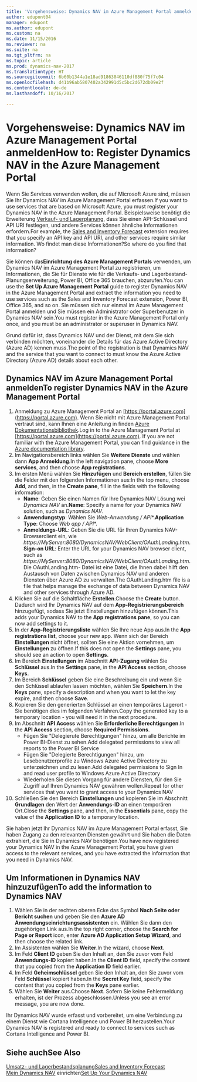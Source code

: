 ```yaml
---
title: 'Vorgehensweise: Dynamics NAV im Azure Management Portal anmelden'
author: edupont04
manager: edupont
ms.author: edupont
ms.custom: na
ms.date: 11/15/2016
ms.reviewer: na
ms.suite: na
ms.tgt_pltfrm: na
ms.topic: article
ms.prod: dynamics-nav-2017
ms.translationtype: HT
ms.sourcegitcommit: 6b60b1344a1e18ad91863046110df880f75f7c04
ms.openlocfilehash: d41b96ab5807402a342991d5c5bc2d672db09e2f
ms.contentlocale: de-de
ms.lasthandoff: 10/16/2017

---
```

# <a name="how-to-register-dynamics-nav-in-the-azure-management-portal"></a><span data-ttu-id="fd3e1-102">Vorgehensweise: Dynamics NAV im Azure Management Portal anmelden</span><span class="sxs-lookup"><span data-stu-id="fd3e1-102">How to: Register Dynamics NAV in the Azure Management Portal</span></span>
<span data-ttu-id="fd3e1-103">Wenn Sie Services verwenden wollen, die auf Microsoft Azure sind, müssen Sie Ihr Dynamics NAV im Azure Management Portal erfassen.</span><span class="sxs-lookup"><span data-stu-id="fd3e1-103">If you want to use services that are based on Microsoft Azure, you must register your Dynamics NAV in the Azure Management Portal.</span></span> <span data-ttu-id="fd3e1-104">Beispielsweise benötigt die Erweiterung [Verkauf- und Lagerplanung](ui-extensions-sales-forecast.md), dass Sie einen API-Schlüssel und API URI festlegen, und andere Services können ähnliche Informationen erfordern.</span><span class="sxs-lookup"><span data-stu-id="fd3e1-104">For example, the [Sales and Inventory Forecast](ui-extensions-sales-forecast.md) extension requires that you specify an API key and API URI, and other services require similar information.</span></span> <span data-ttu-id="fd3e1-105">Wo findet man diese Informationen?</span><span class="sxs-lookup"><span data-stu-id="fd3e1-105">So where do you find that information?</span></span>

<span data-ttu-id="fd3e1-106">Sie können das**Einrichtung des Azure Management Portals** verwenden, um Dynamics NAV im Azure Management Portal zu registrieren, um Informationen, die Sie für Dienste wie für die Verkaufs- und Lagerbestand-Planungserweiterung, Power BI, Office 365 brauchen, abzurufen.</span><span class="sxs-lookup"><span data-stu-id="fd3e1-106">You can use the **Set Up Azure Management Portal** guide to register Dynamics NAV in the Azure Management Portal and extract the information you need to use services such as the Sales and Inventory Forecast extension, Power BI, Office 365, and so on.</span></span> <span data-ttu-id="fd3e1-107">Sie müssen sich nur einmal im Azure Management Portal anmelden und Sie müssen ein Administrator oder Superbenutzer in Dynamics NAV sein.</span><span class="sxs-lookup"><span data-stu-id="fd3e1-107">You must register in the Azure Management Portal only once, and you must be an administrator or superuser in Dynamics NAV.</span></span>

<span data-ttu-id="fd3e1-108">Grund dafür ist, dass Dynamics NAV und der Dienst, mit dem Sie sich verbinden möchten, voneinander die Details für das Azure Active Directory (Azure AD) kennen muss.</span><span class="sxs-lookup"><span data-stu-id="fd3e1-108">The point of the registration is that Dynamics NAV and the service that you want to connect to must know the Azure Active Directory (Azure AD) details about each other.</span></span>

## <a name="to-register-dynamics-nav-in-the-azure-management-portal"></a><span data-ttu-id="fd3e1-109">Dynamics NAV im Azure Management Portal anmelden</span><span class="sxs-lookup"><span data-stu-id="fd3e1-109">To register Dynamics NAV in the Azure Management Portal</span></span>
1. <span data-ttu-id="fd3e1-110">Anmeldung zu Azure Management Portal an [https://portal.azure.com](https://portal.azure.com). Wenn Sie nicht mit Azure Management Portal vertraut sind, kann Ihnen eine Anleitung in finden [Azure Dokumentationsbibliothek](https://azure.microsoft.com/en-us/documentation/articles).</span><span class="sxs-lookup"><span data-stu-id="fd3e1-110">Log in to the Azure Management Portal at [https://portal.azure.com](https://portal.azure.com).  If you are not familiar with the Azure Management Portal, you can find guidance in the [Azure documentation library](https://azure.microsoft.com/en-us/documentation/articles).</span></span>
2. <span data-ttu-id="fd3e1-111">Im Navigationsbereich links wählen Sie **Weitere Dienste** und wählen dann **App Anmeldung**.</span><span class="sxs-lookup"><span data-stu-id="fd3e1-111">In the left navigation pane, choose **More services**, and then choose **App registrations**.</span></span>
3. <span data-ttu-id="fd3e1-112">Im ersten Menü wählen Sie **Hinzufügen** und **Bereich erstellen**, füllen Sie die Felder mit den folgenden Informationen aus:</span><span class="sxs-lookup"><span data-stu-id="fd3e1-112">In the top menu, choose **Add**, and then, in the **Create pane**, fill in the fields with the following information:</span></span>
    - <span data-ttu-id="fd3e1-113">**Name**: Geben Sie einen Namen für Ihre Dynamics NAV Lösung wei *Dynamics NAV* an.</span><span class="sxs-lookup"><span data-stu-id="fd3e1-113">**Name**: Specify a name for your Dynamics NAV solution, such as *Dynamics NAV*.</span></span>
    - <span data-ttu-id="fd3e1-114">**Anwendungstyp**: Wählen Sie **Web-Anwendung* / API**.</span><span class="sxs-lookup"><span data-stu-id="fd3e1-114">**Application Type**: Choose **Web app* / API**.</span></span>
    - <span data-ttu-id="fd3e1-115">**Anmeldungs-URL**: Geben Sie die URL für Ihren Dynamics NAV-Browserclient ein, wie *https://MyServer:8080/DynamicsNAV/WebClient/OAuthLanding.htm*.</span><span class="sxs-lookup"><span data-stu-id="fd3e1-115">**Sign-on URL**: Enter the URL for your Dynamics NAV browser client, such as *https://MyServer:8080/DynamicsNAV/WebClient/OAuthLanding.htm*.</span></span>
        <span data-ttu-id="fd3e1-116">Die OAuthLanding.htm- Datei ist eine Datei, die Ihnen dabei hilft den Austausch von Daten zwischen Dynamics NAV und anderen Diensten über Azure AD zu verwalten.</span><span class="sxs-lookup"><span data-stu-id="fd3e1-116">The OAuthLanding.htm file is a file that helps manage the exchange of data between Dynamics NAV and other services through Azure AD.</span></span>
4. <span data-ttu-id="fd3e1-117">Klicken Sie auf die Schaltfläche **Erstellen**.</span><span class="sxs-lookup"><span data-stu-id="fd3e1-117">Choose the **Create** button.</span></span>
    <span data-ttu-id="fd3e1-118">Dadurch wird Ihr Dynamics NAV auf dem **App-Registrierungsbereich** hinzugefügt, sodass Sie jetzt Einstellungen hinzufügen können.</span><span class="sxs-lookup"><span data-stu-id="fd3e1-118">This adds your Dynamics NAV to the **App registrations pane**, so you can now add settings to it.</span></span>
5. <span data-ttu-id="fd3e1-119">In der **App-Registrierungsliste** wählen Sie Ihre neue App aus.</span><span class="sxs-lookup"><span data-stu-id="fd3e1-119">In the **App registrations list**, choose your new app.</span></span> <span data-ttu-id="fd3e1-120">Wenn sich der Bereich **Einstellungen** nicht öffnet, sollten Sie eine Aktion vornehmen, um **Einstellungen** zu öffnen.</span><span class="sxs-lookup"><span data-stu-id="fd3e1-120">If this does not open the **Settings** pane, you should see an action to open **Settings**.</span></span>
6. <span data-ttu-id="fd3e1-121">Im Bereich **Einstellungen** im Abschnitt **API-Zugang** wählen Sie **Schlüssel** aus.</span><span class="sxs-lookup"><span data-stu-id="fd3e1-121">In the **Settings** pane, in the **API Access** section, choose **Keys**.</span></span>
7. <span data-ttu-id="fd3e1-122">Im Bereich **Schlüssel** geben Sie eine Beschreibung ein und wenn Sie den Schlüssel ablaufen lassen möchten, wählen Sie **Speichern**.</span><span class="sxs-lookup"><span data-stu-id="fd3e1-122">In the **Keys** pane, specify a description and when you want to let the key expire, and then choose **Save**.</span></span>
8. <span data-ttu-id="fd3e1-123">Kopieren Sie den generierten Schlüssel an einen temporäres Lagerort - Sie benötigen dies im folgenden Verfahren.</span><span class="sxs-lookup"><span data-stu-id="fd3e1-123">Copy the generated key to a temporary location - you will need it in the next procedure.</span></span>
9. <span data-ttu-id="fd3e1-124">Im Abschnitt **API Access** wählen Sie **Erforderliche Berechtigungen**.</span><span class="sxs-lookup"><span data-stu-id="fd3e1-124">In the **API Access** section, choose **Required Permissions**.</span></span>
    - <span data-ttu-id="fd3e1-125">Fügen Sie "Delegierute Berechtigungen" hinzu, um alle Berichte im Power BI-Dienst zu sehen.</span><span class="sxs-lookup"><span data-stu-id="fd3e1-125">Add delegated permissions to view all reports to the Power BI Service</span></span>
    - <span data-ttu-id="fd3e1-126">Fügen Sie "Delegierte Berechtigungen" hinzu, um Lesebenutzerprofile zu Windows Azure Active Directory zu unterzeichnen und zu lesen.</span><span class="sxs-lookup"><span data-stu-id="fd3e1-126">Add delegated permissions to Sign In and read user profile to Windows Azure Active Directory</span></span>
    - <span data-ttu-id="fd3e1-127">Wiederholen Sie diesen Vorgang für andere Diensten, für den Sie Zugriff auf Ihren Dynamics NAV gewähren wollen.</span><span class="sxs-lookup"><span data-stu-id="fd3e1-127">Repeat for other services that you want to grant access to your Dynamics NAV</span></span>
10. <span data-ttu-id="fd3e1-128">Schließen Sie den Bereich **Einstellungen** und kopieren Sie im Abschnitt **Grundlagen** den Wert der **Anwendungs-ID** an einen temporären Ort.</span><span class="sxs-lookup"><span data-stu-id="fd3e1-128">Close the **Settings** pane, and then, in the **Essentials** pane, copy the value of the **Application ID** to a temporary location.</span></span>

<span data-ttu-id="fd3e1-129">Sie haben jetzt Ihr Dynamics NAV im Azure Management Portal erfasst, Sie haben Zugang zu den relevanten Diensten gewährt und Sie haben die Daten extrahiert, die Sie in Dynamics NAV benötigen.</span><span class="sxs-lookup"><span data-stu-id="fd3e1-129">You have now registered your Dynamics NAV in the Azure Management Portal, you have given access to the relevant services, and you have extracted the information that you need in Dynamics NAV.</span></span>  

## <a name="to-add-the-information-to-dynamics-nav"></a><span data-ttu-id="fd3e1-130">Um Informationen  in Dynamics NAV hinzuzufügen</span><span class="sxs-lookup"><span data-stu-id="fd3e1-130">To add the information to Dynamics NAV</span></span>
1. <span data-ttu-id="fd3e1-131">Wählen Sie in der rechten oberen Ecke das Symbol **Nach Seite oder Bericht suchen** und geben Sie den **Azure AD Anwendungseinrichtungsassistenten** ein. Wählen Sie dann den zugehörigen Link aus.</span><span class="sxs-lookup"><span data-stu-id="fd3e1-131">In the top right corner, choose the **Search for Page or Report** icon, enter **Azure AD Application Setup Wizard**, and then choose the related link.</span></span>
2. <span data-ttu-id="fd3e1-132">Im Assistenten wählen Sie **Weiter**.</span><span class="sxs-lookup"><span data-stu-id="fd3e1-132">In the wizard, choose **Next**.</span></span>
3. <span data-ttu-id="fd3e1-133">Im Feld **Client ID** geben Sie den Inhalt an, den Sie zuvor vom Feld **Anwendungs-ID** kopiert haben.</span><span class="sxs-lookup"><span data-stu-id="fd3e1-133">In the **Client ID** field, specify the content that you copied from the **Application ID** field earlier.</span></span>
4. <span data-ttu-id="fd3e1-134">Im Feld **Geheimschlüssel** geben Sie den Inhalt an, den Sie zuvor vom Feld **Schlüssel** kopiert haben.</span><span class="sxs-lookup"><span data-stu-id="fd3e1-134">In the **Secret Key** field, specify the content that you copied from the **Keys** pane earlier.</span></span>
5. <span data-ttu-id="fd3e1-135">Wählen Sie **Weiter** aus.</span><span class="sxs-lookup"><span data-stu-id="fd3e1-135">Choose **Next**.</span></span> <span data-ttu-id="fd3e1-136">Sofern Sie keine Fehlermeldung erhalten, ist der Prozess abgeschlossen.</span><span class="sxs-lookup"><span data-stu-id="fd3e1-136">Unless you see an error message, you are now done.</span></span>

<span data-ttu-id="fd3e1-137">Ihr Dynamics NAV wurde erfasst und vorbereitet, um eine Verbindung zu einem Dienst wie Cortana Intelligence und Power BI herzustellen.</span><span class="sxs-lookup"><span data-stu-id="fd3e1-137">Your Dynamics NAV is registered and ready to connect to services such as Cortana Intelligence and Power BI.</span></span>

## <a name="see-also"></a><span data-ttu-id="fd3e1-138">Siehe auch</span><span class="sxs-lookup"><span data-stu-id="fd3e1-138">See Also</span></span>
[<span data-ttu-id="fd3e1-139">Umsatz- und Lagerbestandsplanung</span><span class="sxs-lookup"><span data-stu-id="fd3e1-139">Sales and Inventory Forecast</span></span>](ui-extensions-sales-forecast.md)  
<span data-ttu-id="fd3e1-140">[Mein Dynamics NAV](setup.md) einrichten</span><span class="sxs-lookup"><span data-stu-id="fd3e1-140">[Set Up Your Dynamics NAV](setup.md)</span></span>  

